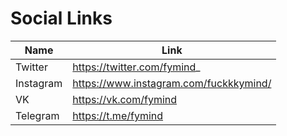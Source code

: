 # Social Links
| Name  | Link |
| ------------- | ------------- |
| Twitter  | https://twitter.com/fymind_ |
| Instagram  | https://www.instagram.com/fuckkkymind/  |
| VK | https://vk.com/fymind |
| Telegram | https://t.me/fymind |
